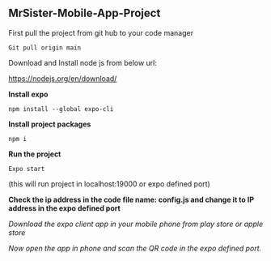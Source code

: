 ## MrSister-Mobile-App-Project ##

First pull the project from git hub to your code manager
```
Git pull origin main
```
Download and Install node js from below url:

https://nodejs.org/en/download/

**Install expo**
```
npm install --global expo-cli
```
**Install project packages**
```
npm i
```
**Run the project**
```
Expo start
```
(this will run project in localhost:19000 or expo defined port)

**Check the ip address in the code file name: config.js and change it to IP address in the expo defined port**

*Download the expo client app in your mobile phone from play store or apple store*

*Now open the app in phone and scan the QR code in the expo defined port.*
